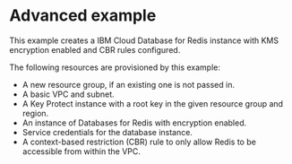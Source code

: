 # Advanced example

This example creates a IBM Cloud Database for Redis instance with KMS encryption enabled and CBR rules configured.

The following resources are provisioned by this example:

- A new resource group, if an existing one is not passed in.
- A basic VPC and subnet.
- A Key Protect instance with a root key in the given resource group and region.
- An instance of Databases for Redis with encryption enabled.
- Service credentials for the database instance.
- A context-based restriction (CBR) rule to only allow Redis to be accessible from within the VPC.
